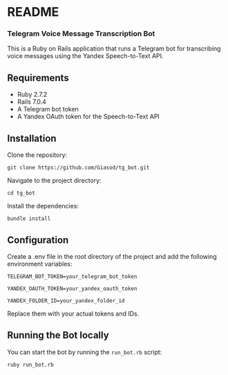 # README

### Telegram Voice Message Transcription Bot
This is a Ruby on Rails application that runs a Telegram bot for transcribing voice messages using the Yandex Speech-to-Text API.

## Requirements
* Ruby 2.7.2
* Rails 7.0.4
* A Telegram bot token
* A Yandex OAuth token for the Speech-to-Text API

## Installation
Clone the repository:

`git clone https://github.com/Giasod/tg_bot.git`

Navigate to the project directory:

`cd tg_bot`

Install the dependencies:

`bundle install`


## Configuration
Create a .env file in the root directory of the project and add the following environment variables:

`TELEGRAM_BOT_TOKEN=your_telegram_bot_token`

`YANDEX_OAUTH_TOKEN=your_yandex_oauth_token`

`YANDEX_FOLDER_ID=your_yandex_folder_id`

Replace them with your actual tokens and IDs.

## Running the Bot locally

You can start the bot by running the `run_bot.rb` script:

`ruby run_bot.rb`
